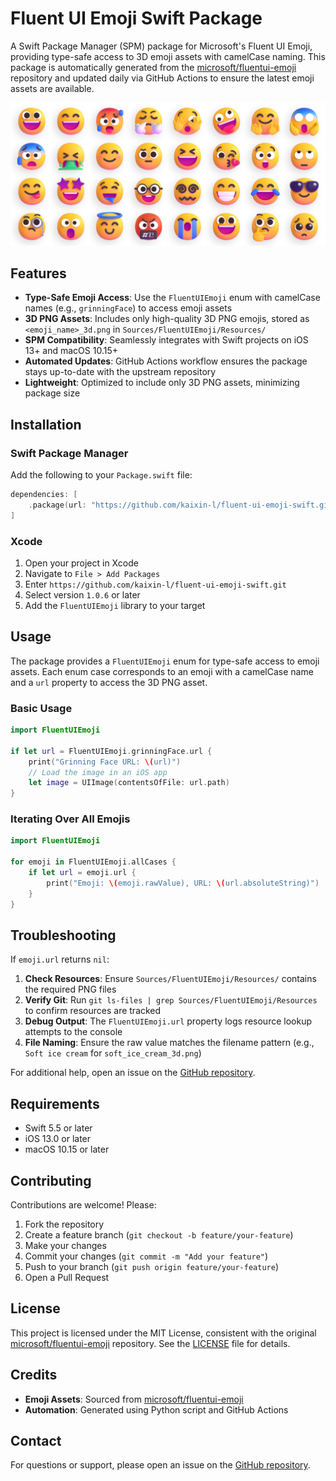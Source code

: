 # Fluent UI Emoji Swift Package

A Swift Package Manager (SPM) package for Microsoft's Fluent UI Emoji, providing type-safe access to 3D emoji assets with camelCase naming. This package is automatically generated from the [microsoft/fluentui-emoji](https://github.com/microsoft/fluentui-emoji) repository and updated daily via GitHub Actions to ensure the latest emoji assets are available.

![Fluent UI Emoji Banner](art/readme_banner.webp)

## Features

- **Type-Safe Emoji Access**: Use the `FluentUIEmoji` enum with camelCase names (e.g., `grinningFace`) to access emoji assets
- **3D PNG Assets**: Includes only high-quality 3D PNG emojis, stored as `<emoji_name>_3d.png` in `Sources/FluentUIEmoji/Resources/`
- **SPM Compatibility**: Seamlessly integrates with Swift projects on iOS 13+ and macOS 10.15+
- **Automated Updates**: GitHub Actions workflow ensures the package stays up-to-date with the upstream repository
- **Lightweight**: Optimized to include only 3D PNG assets, minimizing package size

## Installation

### Swift Package Manager

Add the following to your `Package.swift` file:

```swift
dependencies: [
    .package(url: "https://github.com/kaixin-l/fluent-ui-emoji-swift.git", from: "1.0.6")
]
```

### Xcode

1. Open your project in Xcode
2. Navigate to `File > Add Packages`
3. Enter `https://github.com/kaixin-l/fluent-ui-emoji-swift.git`
4. Select version `1.0.6` or later
5. Add the `FluentUIEmoji` library to your target

## Usage

The package provides a `FluentUIEmoji` enum for type-safe access to emoji assets. Each enum case corresponds to an emoji with a camelCase name and a `url` property to access the 3D PNG asset.

### Basic Usage

```swift
import FluentUIEmoji

if let url = FluentUIEmoji.grinningFace.url {
    print("Grinning Face URL: \(url)")
    // Load the image in an iOS app
    let image = UIImage(contentsOfFile: url.path)
}
```

### Iterating Over All Emojis

```swift
import FluentUIEmoji

for emoji in FluentUIEmoji.allCases {
    if let url = emoji.url {
        print("Emoji: \(emoji.rawValue), URL: \(url.absoluteString)")
    }
}
```

## Troubleshooting

If `emoji.url` returns `nil`:

1. **Check Resources**: Ensure `Sources/FluentUIEmoji/Resources/` contains the required PNG files
2. **Verify Git**: Run `git ls-files | grep Sources/FluentUIEmoji/Resources` to confirm resources are tracked
3. **Debug Output**: The `FluentUIEmoji.url` property logs resource lookup attempts to the console
4. **File Naming**: Ensure the raw value matches the filename pattern (e.g., `Soft ice cream` for `soft_ice_cream_3d.png`)

For additional help, open an issue on the [GitHub repository](https://github.com/kaixin-l/fluent-ui-emoji-swift).

## Requirements

- Swift 5.5 or later
- iOS 13.0 or later
- macOS 10.15 or later

## Contributing

Contributions are welcome! Please:

1. Fork the repository
2. Create a feature branch (`git checkout -b feature/your-feature`)
3. Make your changes
4. Commit your changes (`git commit -m "Add your feature"`)
5. Push to your branch (`git push origin feature/your-feature`)
6. Open a Pull Request

## License

This project is licensed under the MIT License, consistent with the original [microsoft/fluentui-emoji](https://github.com/microsoft/fluentui-emoji) repository. See the [LICENSE](LICENSE) file for details.

## Credits

- **Emoji Assets**: Sourced from [microsoft/fluentui-emoji](https://github.com/microsoft/fluentui-emoji)
- **Automation**: Generated using Python script and GitHub Actions

## Contact

For questions or support, please open an issue on the [GitHub repository](https://github.com/kaixin-l/fluent-ui-emoji-swift).